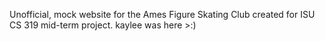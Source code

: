 Unofficial, mock website for the Ames Figure Skating Club created for ISU CS 319 mid-term project.
kaylee was here >:)